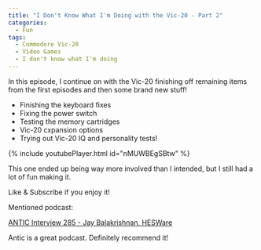 ```yaml
---
title: "I Don't Know What I'm Doing with the Vic-20 - Part 2"
categories:
  - Fun
tags:
  - Commodore Vic-20
  - Video Games
  - I don't know what I'm doing
---
```


In this episode, I continue on with the Vic-20 finishing off remaining items from the first episodes and then some brand new stuff!

- Finishing the keyboard fixes
- Fixing the power switch
- Testing the memory cartridges
- Vic-20 cxpansion options
- Trying out Vic-20 IQ and personality tests!

{% include youtubePlayer.html id="nMUWBEgSBtw" %}

This one ended up being way more involved than I intended, but I still had a lot of fun making it.

Like & Subscribe if you enjoy it!

Mentioned podcast:

[ANTIC Interview 285 - Jay Balakrishnan, HESWare](https://www.youtube.com/redirect?v=nMUWBEgSBtw&redir_token=_yhTsTyQnwNl2b20d0SZKIO0_6F8MTUzNjEyMTcyMEAxNTM2MDM1MzIw&event=video_description&q=https%3A%2F%2Fataripodcast.libsyn.com%2Fantic-interview-285-jay-balakrishnan-hesware) 

Antic is a great podcast. Definitely recommend it!